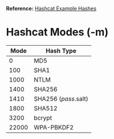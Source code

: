 **Reference:** [Hashcat Example Hashes](https://hashcat.net/wiki/doku.php?id=example_hashes)

# Hashcat Modes (-m)

| Mode | Hash Type |
|------|-----------|
| 0    | MD5       |
| 100  | SHA1      |
| 1000 | NTLM      |
| 1400 | SHA256    |
| 1410 | SHA256 ($pass.$salt)  |
| 1800 | SHA512    |
| 3200 | bcrypt    |
| 22000 | WPA-PBKDF2 |
